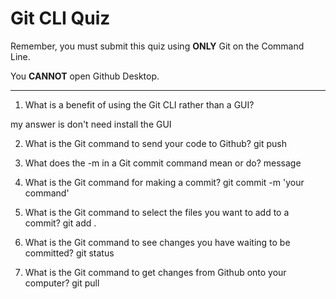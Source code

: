 # Git CLI Quiz

Remember, you must submit this quiz using **ONLY** Git on the Command Line.

You **CANNOT** open Github Desktop.

---

1. What is a benefit of using the Git CLI rather than a GUI?

<!-- Write your answer here -->

my answer is don't need install the GUI

2. What is the Git command to send your code to Github?
git push
<!-- Write your answer here -->

3. What does the -m in a Git commit command mean or do?
message
<!-- Write your answer here -->

4. What is the Git command for making a commit?
git commit -m 'your command'
<!-- Write your answer here -->

5. What is the Git command to select the files you want to add to a commit?
git add .
<!-- Write your answer here -->

6. What is the Git command to see changes you have waiting to be committed?
git status
<!-- Write your answer here -->

7. What is the Git command to get changes from Github onto your computer?
git pull
<!-- Write your answer here -->
